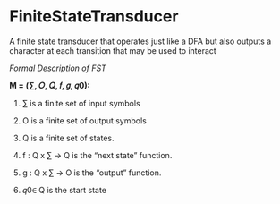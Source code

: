 # FiniteStateTransducer

A finite state transducer that operates just like a DFA but also outputs a character at each transition that may be used to interact

_Formal Description of FST_

**M = (∑, 𝑂, 𝑄, 𝑓, 𝑔, 𝑞0):**

1. ∑ is a finite set of input symbols

2. O is a finite set of output symbols

3. Q is a finite set of states.

4. f : Q x ∑ → Q is the “next state” function. 

5. g : Q x ∑ → O is the “output” function. 

6. 𝑞0∈ Q is the start state


